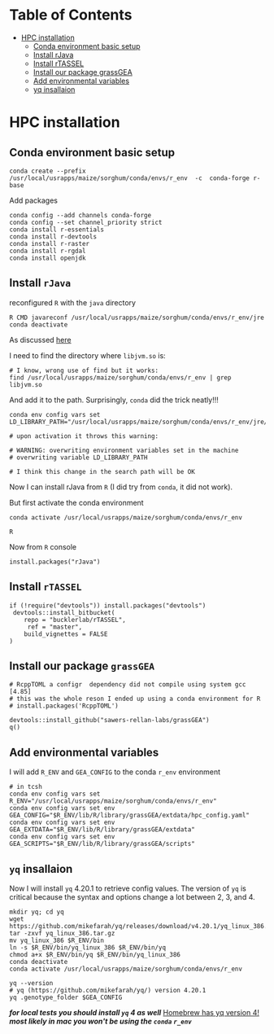 Table of Contents
=================


* [HPC installation](#hpc-installation)
   * [Conda environment basic setup](#conda-environment-basic-setup)
   * [Install rJava](#install-rjava)
   * [Install rTASSEL](#install-rtassel)
   * [Install our package grassGEA](#install-our-package-grassgea)
   * [Add environmental variables](#add-environmental-variables)
   * [yq insallaion](#yq-insallaion)
   
# HPC installation

## Conda environment basic setup
```{bash}
conda create --prefix /usr/local/usrapps/maize/sorghum/conda/envs/r_env  -c  conda-forge r-base
```
Add packages

```{bash}
conda config --add channels conda-forge   
conda config --set channel_priority strict
conda install r-essentials
conda install r-devtools
conda install r-raster
conda install r-rgdal
conda install openjdk
```

## Install `rJava`
reconfigured `R` with the `java` directory

```{bash}
R CMD javareconf /usr/local/usrapps/maize/sorghum/conda/envs/r_env/jre
conda deactivate 
```

As discussed [here](https://stackoverflow.com/questions/58607146/unable-to-run-a-simple-jni-program-error-message-when-installing-rjava-on-r-3)

I need to find the directory where `libjvm.so` is:

```{bash}
# I know, wrong use of find but it works:
find /usr/local/usrapps/maize/sorghum/conda/envs/r_env | grep libjvm.so
```
And add it to the path. Surprisingly, `conda` did the trick neatly!!!

```{bash}
conda env config vars set LD_LIBRARY_PATH="/usr/local/usrapps/maize/sorghum/conda/envs/r_env/jre/lib/amd64/server:$LD_LIBRARY_PATH"

# upon activation it throws this warning:

# WARNING: overwriting environment variables set in the machine
# overwriting variable LD_LIBRARY_PATH

# I think this change in the search path will be OK 
```

Now I can install rJava from `R` (I did try from `conda`, it did not work).

But first activate the conda environment

```{bash}
conda activate /usr/local/usrapps/maize/sorghum/conda/envs/r_env

R
```

Now from `R` console
```{r}
install.packages("rJava")
```

## Install `rTASSEL`

```{r}
if (!require("devtools")) install.packages("devtools")
 devtools::install_bitbucket(
    repo = "bucklerlab/rTASSEL",
     ref = "master",
    build_vignettes = FALSE
)
```

## Install our package `grassGEA`

```{r}
# RcppTOML a configr  dependency did not compile using system gcc [4.85]
# this was the whole reson I ended up using a conda environment for R
# install.packages('RcppTOML')

devtools::install_github("sawers-rellan-labs/grassGEA")
q()
```

## Add environmental variables
I will add  `R_ENV` and `GEA_CONFIG`
to the conda `r_env` environment

```{bash}
# in tcsh
conda env config vars set R_ENV="/usr/local/usrapps/maize/sorghum/conda/envs/r_env"
conda env config vars set env GEA_CONFIG="$R_ENV/lib/R/library/grassGEA/extdata/hpc_config.yaml"
conda env config vars set env GEA_EXTDATA="$R_ENV/lib/R/library/grassGEA/extdata"
conda env config vars set env GEA_SCRIPTS="$R_ENV/lib/R/library/grassGEA/scripts"
```

## `yq` insallaion

Now I  will install `yq` 4.20.1  to retrieve config values.
The version of  `yq` is critical because the syntax and options change a lot between 2, 3, and 4.

```{bash}
mkdir yq; cd yq
wget https://github.com/mikefarah/yq/releases/download/v4.20.1/yq_linux_386.tar.gz
tar -zxvf yq_linux_386.tar.gz
mv yq_linux_386 $R_ENV/bin
ln -s $R_ENV/bin/yq_linux_386 $R_ENV/bin/yq
chmod a+x $R_ENV/bin/yq $R_ENV/bin/yq_linux_386
conda deactivate
conda activate /usr/local/usrapps/maize/sorghum/conda/envs/r_env
```

```{bash}
yq --version
# yq (https://github.com/mikefarah/yq/) version 4.20.1
yq .genotype_folder $GEA_CONFIG
```

***for local tests you should install `yq` 4 as well***
[Homebrew has yq version 4!](https://formulae.brew.sh/formula/yq)
***most likely in mac you won't be using the `conda` `r_env`***













